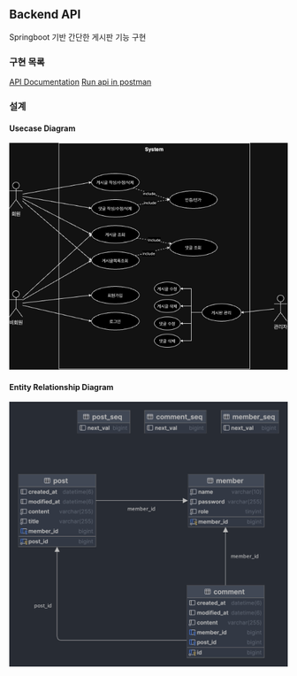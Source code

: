 ## Backend API
Springboot 기반 간단한 게시판 기능 구현

### 구현 목록
[API Documentation](https://documenter.getpostman.com/view/22831919/2s9YXfbPDq)
[Run api in postman](https://web.postman.co/workspace/My-Workspace~89ad04cd-181d-45e8-8455-411b662599bc/collection/22831919-aefc6dc5-a577-4a00-9a08-37f7c4591f86)


### 설계
#### Usecase Diagram
![usecase](./src/main/resources/readme/usecase.png)

#### Entity Relationship Diagram
![erd](./src/main/resources/readme/erdiagram.png)
